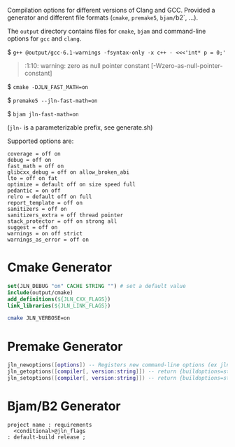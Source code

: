 Compilation options for different versions of Clang and GCC. Provided a generator and different file formats (`cmake`, `premake5`, `bjam/`b2`, ...).

The `output` directory contains files for `cmake`, `bjam` and command-line options for `gcc` and `clang`.

$ `g++ @output/gcc-6.1-warnings -fsyntax-only -x c++ - <<<'int* p = 0;'`

> <stdin>:1:10: warning: zero as null pointer constant \[-Wzero-as-null-pointer-constant]

$ `cmake -DJLN_FAST_MATH=on`

$ `premake5 --jln-fast-math=on`

$ `bjam jln-fast-math=on`

(`jln-` is a parameterizable prefix, see generate.sh)

Supported options are:

<!-- ./compiler-options.lua generators/options.lua -->
```
coverage = off on
debug = off on
fast_math = off on
glibcxx_debug = off on allow_broken_abi
lto = off on fat
optimize = default off on size speed full
pedantic = on off
relro = default off on full
report_template = off on
sanitizers = off on
sanitizers_extra = off thread pointer
stack_protector = off on strong all
suggest = off on
warnings = on off strict
warnings_as_error = off on
```

# Cmake Generator

```cmake
set(JLN_DEBUG "on" CACHE STRING "") # set a default value
include(output/cmake)
add_definitions(${JLN_CXX_FLAGS})
link_libraries(${JLN_LINK_FLAGS})
```

```bash
cmake JLN_VERBOSE=on
```

# Premake Generator

```lua
jln_newoptions([options]) -- Registers new command-line options (ex jln_newoptions({debug='on'}))
jln_getoptions([compiler[, version:string]]) -- return {buildoptions=string, linkoptions=string}
jln_setoptions([compiler[, version:string]]) -- return {buildoptions=string, linkoptions=string}
```

# Bjam/B2 Generator

```jam
project name : requirements
  <conditional>@jln_flags
: default-build release ;
```
